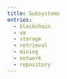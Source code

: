 ```yaml
---
title: Subsystems
entries:
  - blockchain
  - vm
  - storage
  - retrieval
  - mining
  - network
  - repository
---
```

